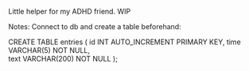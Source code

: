Little helper for my ADHD friend. WIP

Notes:
Connect to db and create a table beforehand:

CREATE TABLE entries (
    id INT AUTO_INCREMENT PRIMARY KEY,
    time VARCHAR(5) NOT NULL,  
    text VARCHAR(200) NOT NULL
);
